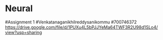 # Neural
#Assignment 1
#Venkatanaganikhilreddysanikommu
#700746372
https://drive.google.com/file/d/1PUXu4L5bPJJYeMa64TWF3R2U98d1SLo4/view?usp=sharing
